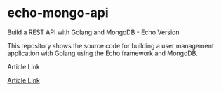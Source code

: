 # echo-mongo-api

Build a REST API with Golang and MongoDB - Echo Version

This repository shows the source code for building a user management application with Golang using the Echo framework and MongoDB.

Article Link

[Article Link](https://dev.to/hackmamba/build-a-rest-api-with-golang-and-mongodb-echo-version-2gdg)
